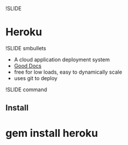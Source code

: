 !SLIDE
# Heroku

!SLIDE smbullets
 
 * A cloud application deployment system
 * [Good Docs](http://docs.heroku.com/)
 * free for low loads, easy to dynamically scale
 * uses git to deploy

!SLIDE command
## Install
# gem install heroku
